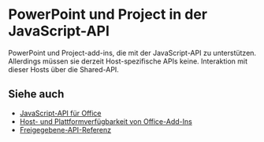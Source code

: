 # <a name="powerpoint-and-project-in-the-javascript-api"></a>PowerPoint und Project in der JavaScript-API

PowerPoint und Project-add-ins, die mit der JavaScript-API zu unterstützen. Allerdings müssen sie derzeit Host-spezifische APIs keine. Interaktion mit dieser Hosts über die Shared-API. 

## <a name="see-also"></a>Siehe auch

- [JavaScript-API für Office](/javascript/office/javascript-api-for-office)
- 
  [Host- und Plattformverfügbarkeit von Office-Add-Ins](https://docs.microsoft.com/office/dev/add-ins/overview/office-add-in-availability)
- [Freigegebene-API-Referenz](/javascript/api/overview/office)